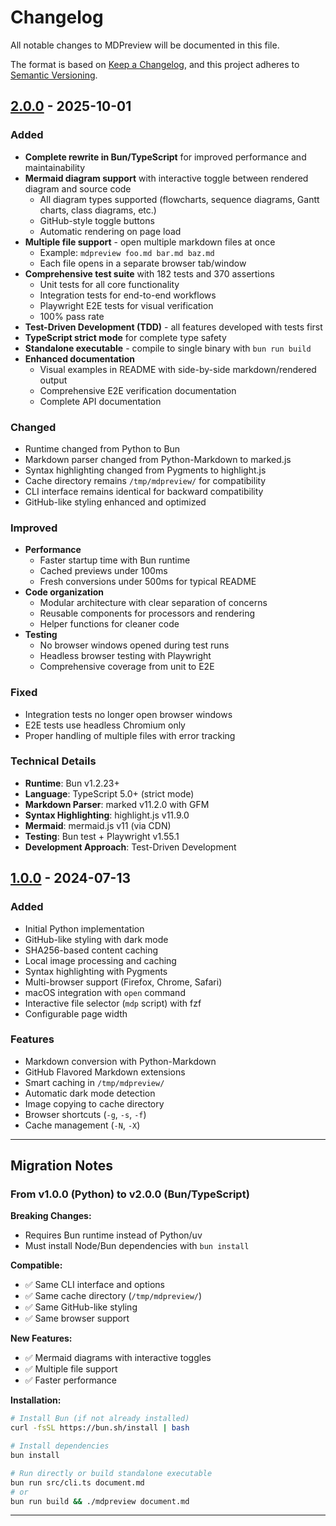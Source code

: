 # Changelog

All notable changes to MDPreview will be documented in this file.

The format is based on [Keep a Changelog](https://keepachangelog.com/en/1.0.0/),
and this project adheres to [Semantic Versioning](https://semver.org/spec/v2.0.0.html).

## [2.0.0] - 2025-10-01

### Added

- **Complete rewrite in Bun/TypeScript** for improved performance and maintainability
- **Mermaid diagram support** with interactive toggle between rendered diagram and source code
  - All diagram types supported (flowcharts, sequence diagrams, Gantt charts, class diagrams, etc.)
  - GitHub-style toggle buttons
  - Automatic rendering on page load
- **Multiple file support** - open multiple markdown files at once
  - Example: `mdpreview foo.md bar.md baz.md`
  - Each file opens in a separate browser tab/window
- **Comprehensive test suite** with 182 tests and 370 assertions
  - Unit tests for all core functionality
  - Integration tests for end-to-end workflows
  - Playwright E2E tests for visual verification
  - 100% pass rate
- **Test-Driven Development (TDD)** - all features developed with tests first
- **TypeScript strict mode** for complete type safety
- **Standalone executable** - compile to single binary with `bun run build`
- **Enhanced documentation**
  - Visual examples in README with side-by-side markdown/rendered output
  - Comprehensive E2E verification documentation
  - Complete API documentation

### Changed

- Runtime changed from Python to Bun
- Markdown parser changed from Python-Markdown to marked.js
- Syntax highlighting changed from Pygments to highlight.js
- Cache directory remains `/tmp/mdpreview/` for compatibility
- CLI interface remains identical for backward compatibility
- GitHub-like styling enhanced and optimized

### Improved

- **Performance**
  - Faster startup time with Bun runtime
  - Cached previews under 100ms
  - Fresh conversions under 500ms for typical README
- **Code organization**
  - Modular architecture with clear separation of concerns
  - Reusable components for processors and rendering
  - Helper functions for cleaner code
- **Testing**
  - No browser windows opened during test runs
  - Headless browser testing with Playwright
  - Comprehensive coverage from unit to E2E

### Fixed

- Integration tests no longer open browser windows
- E2E tests use headless Chromium only
- Proper handling of multiple files with error tracking

### Technical Details

- **Runtime**: Bun v1.2.23+
- **Language**: TypeScript 5.0+ (strict mode)
- **Markdown Parser**: marked v11.2.0 with GFM
- **Syntax Highlighting**: highlight.js v11.9.0
- **Mermaid**: mermaid.js v11 (via CDN)
- **Testing**: Bun test + Playwright v1.55.1
- **Development Approach**: Test-Driven Development

## [1.0.0] - 2024-07-13

### Added

- Initial Python implementation
- GitHub-like styling with dark mode
- SHA256-based content caching
- Local image processing and caching
- Syntax highlighting with Pygments
- Multi-browser support (Firefox, Chrome, Safari)
- macOS integration with `open` command
- Interactive file selector (`mdp` script) with fzf
- Configurable page width

### Features

- Markdown conversion with Python-Markdown
- GitHub Flavored Markdown extensions
- Smart caching in `/tmp/mdpreview/`
- Automatic dark mode detection
- Image copying to cache directory
- Browser shortcuts (`-g`, `-s`, `-f`)
- Cache management (`-N`, `-X`)

---

## Migration Notes

### From v1.0.0 (Python) to v2.0.0 (Bun/TypeScript)

**Breaking Changes:**
- Requires Bun runtime instead of Python/uv
- Must install Node/Bun dependencies with `bun install`

**Compatible:**
- ✅ Same CLI interface and options
- ✅ Same cache directory (`/tmp/mdpreview/`)
- ✅ Same GitHub-like styling
- ✅ Same browser support

**New Features:**
- ✅ Mermaid diagrams with interactive toggles
- ✅ Multiple file support
- ✅ Faster performance

**Installation:**
```bash
# Install Bun (if not already installed)
curl -fsSL https://bun.sh/install | bash

# Install dependencies
bun install

# Run directly or build standalone executable
bun run src/cli.ts document.md
# or
bun run build && ./mdpreview document.md
```

---

[2.0.0]: https://github.com/yourusername/mdpreview/compare/v1.0.0...v2.0.0
[1.0.0]: https://github.com/yourusername/mdpreview/releases/tag/v1.0.0
